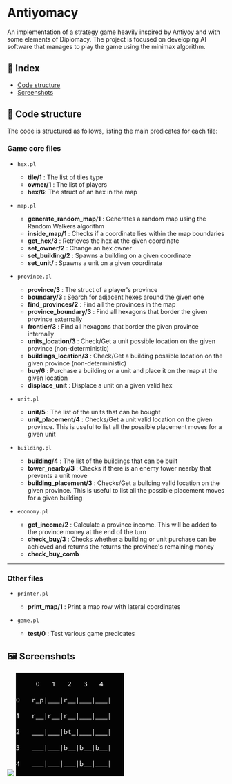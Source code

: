 # **Antiyomacy**
An implementation of a strategy game heavily inspired by Antiyoy and with some elements of Diplomacy. The project is focused on developing AI software that manages to play the game using the minimax algorithm.


<a name="index"></a>
## 📘 Index

* [Code structure](#code_structure)
* [Screenshots](#screenshots)


<a name="code_structure"></a>
## 📐 Code structure
The code is structured as follows, listing the main predicates for each file:

### Game core files

- `hex.pl`
    - **tile/1** : The list of tiles type
    - **owner/1** : The list of players
    - **hex/6**: The struct of an hex in the map

- `map.pl`
    - **generate_random_map/1** : Generates a random map using the Random Walkers algorithm
    - **inside_map/1** : Checks if a coordinate lies within the map boundaries
    - **get_hex/3** : Retrieves the hex at the given coordinate
    - **set_owner/2** : Change an hex owner
    - **set_building/2** : Spawns a building on a given coordinate
    - **set_unit/** : Spawns a unit on a given coordinate

- `province.pl`
    - **province/3** : The struct of a player's province
    - **boundary/3** : Search for adjacent hexes around the given one
    - **find_provinces/2** : Find all the provinces in the map
    - **province_boundary/3** : Find all hexagons that border the given province externally
    - **frontier/3** : Find all hexagons that border the given province internally
    - **units_location/3** : Check/Get a unit possible location on the given province (non-deterministic)
    - **buildings_location/3** : Check/Get a building possible location on the given province (non-deterministic)
    - **buy/6** : Purchase a building or a unit and place it on the map at the given location
    - **displace_unit** : Displace a unit on a given valid hex

- `unit.pl`
    - **unit/5** : The list of the units that can be bought
    - **unit_placement/4** : Checks/Get a unit valid location on the given province. This is useful to list all the possible placement moves for a given unit

- `building.pl`
    - **building/4** : The list of the buildings that can be built
    - **tower_nearby/3** : Checks if there is an enemy tower nearby that prevents a unit move
    - **building_placement/3** : Checks/Get a building valid location on the given province. This is useful to list all the possible placement moves for a given building

- `economy.pl`
    - **get_income/2** : Calculate a province income. This will be added to the province money at the end of the turn
    - **check_buy/3** : Checks whether a building or unit purchase can be achieved and returns the returns the province's remaining money
    - **check_buy_comb**
---
### Other files

- `printer.pl`
    - **print_map/1** : Print a map row with lateral coordinates

- `game.pl`
    - **test/0** : Test various game predicates

<a name="screenshots"></a>
## 🖼 Screenshots

<img src="https://github.com/MrPio/Antiyomacy/assets/22773005/158ca404-f159-4d62-9689-b9e68fd537fa" width="250rem">
<img src="img/screen1.png" width="250rem">